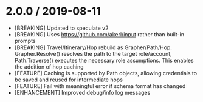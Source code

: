 # 2.0.0 / 2019-08-11

* [BREAKING] Updated to speculate v2
* [BREAKING] Uses https://github.com/akerl/input rather than built-in prompts
* [BREAKING] Travel/Itinerary/Hop rebuild as Grapher/Path/Hop. Grapher.Resolve() resolves the path to the target role/account, Path.Traverse() executes the necessary role assumptions. This enables the addition of hop caching
* [FEATURE] Caching is supported by Path objects, allowing credentials to be saved and reused for intermediate hops
* [FEATURE] Fail with meaningful error if schema format has changed
* [ENHANCEMENT] Improved debug/info log messages

